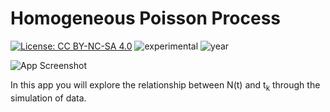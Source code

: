# Homogeneous Poisson Process

[![License: CC BY-NC-SA 4.0](https://img.shields.io/badge/License-CC%20BY--NC--SA%204.0-lightgrey.svg)](https://creativecommons.org/licenses/by-nc-sa/4.0/) ![experimental](https://img.shields.io/badge/lifecycle-experimental-orange) ![year](https://img.shields.io/badge/year-2019-lightgrey)

![App Screenshot](APP_SCREENSHOT)

In this app you will explore the relationship between N(t) and t<sub>k</sub> through the simulation of data.
